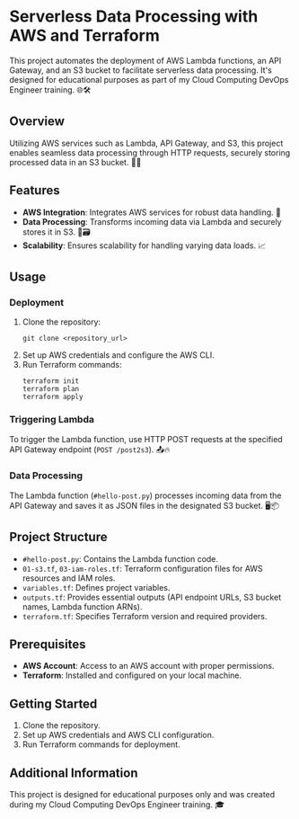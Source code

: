 <h1>Serverless Data Processing with AWS and Terraform</h1>

<p>This project automates the deployment of AWS Lambda functions, an API Gateway, and an S3 bucket to facilitate serverless data processing. It's designed for educational purposes as part of my Cloud Computing DevOps Engineer training. 🌐🛠️</p>

<h2>Overview</h2>

<p>Utilizing AWS services such as Lambda, API Gateway, and S3, this project enables seamless data processing through HTTP requests, securely storing processed data in an S3 bucket. 🚀🔐</p>

<h2>Features</h2>

<ul>
  <li><strong>AWS Integration</strong>: Integrates AWS services for robust data handling. 🤝</li>
  <li><strong>Data Processing</strong>: Transforms incoming data via Lambda and securely stores it in S3. 🔄🗃️</li>
  <li><strong>Scalability</strong>: Ensures scalability for handling varying data loads. 📈</li>
</ul>

<h2>Usage</h2>

<h3>Deployment</h3>

<ol>
  <li>Clone the repository:
    <pre><code>git clone &lt;repository_url&gt;</code></pre>
  </li>
  <li>Set up AWS credentials and configure the AWS CLI.</li>
  <li>Run Terraform commands:
    <pre><code>terraform init<br>terraform plan<br>terraform apply</code></pre>
  </li>
</ol>

<h3>Triggering Lambda</h3>

<p>To trigger the Lambda function, use HTTP POST requests at the specified API Gateway endpoint (<code>POST /post2s3</code>). 📤🔥</p>

<h3>Data Processing</h3>

<p>The Lambda function (<code>#hello-post.py</code>) processes incoming data from the API Gateway and saves it as JSON files in the designated S3 bucket. 🖥️📦</p>

<h2>Project Structure</h2>

<ul>
  <li><code>#hello-post.py</code>: Contains the Lambda function code.</li>
  <li><code>01-s3.tf</code>, <code>03-iam-roles.tf</code>: Terraform configuration files for AWS resources and IAM roles.</li>
  <li><code>variables.tf</code>: Defines project variables.</li>
  <li><code>outputs.tf</code>: Provides essential outputs (API endpoint URLs, S3 bucket names, Lambda function ARNs).</li>
  <li><code>terraform.tf</code>: Specifies Terraform version and required providers.</li>
</ul>

<h2>Prerequisites</h2>

<ul>
  <li><strong>AWS Account</strong>: Access to an AWS account with proper permissions.</li>
  <li><strong>Terraform</strong>: Installed and configured on your local machine.</li>
</ul>

<h2>Getting Started</h2>

<ol>
  <li>Clone the repository.</li>
  <li>Set up AWS credentials and AWS CLI configuration.</li>
  <li>Run Terraform commands for deployment.</li>
</ol>

<h2>Additional Information</h2>

<p>This project is designed for educational purposes only and was created during my Cloud Computing DevOps Engineer training. 🎓</p>
